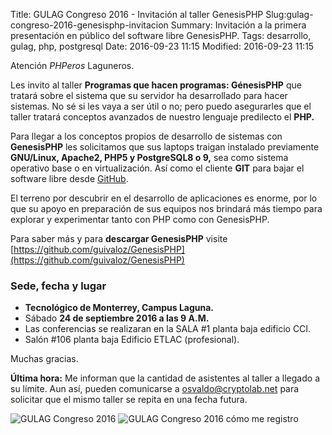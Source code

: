 Title: GULAG Congreso 2016 - Invitación al taller GenesisPHP
Slug:gulag-congreso-2016-genesisphp-invitacion
Summary: Invitación a la primera presentación en público del software libre GenesisPHP.
Tags: desarrollo, gulag, php, postgresql
Date: 2016-09-23 11:15
Modified: 2016-09-23 11:15


Atención _PHPeros_ Laguneros.

Les invito al taller **Programas que hacen programas: GénesisPHP** que tratará sobre el sistema que su servidor ha desarrollado para hacer sistemas. No sé si les vaya a ser útil o no; pero puedo asegurarles que el taller tratará conceptos avanzados de nuestro lenguaje predilecto el **PHP.**

Para llegar a los conceptos propios de desarrollo de sistemas con **GenesisPHP** les solicitamos que sus laptops traigan instalado previamente **GNU/Linux, Apache2, PHP5 y PostgreSQL8 o 9,** sea como sistema operativo base o en virtualización. Así como el cliente **GIT** para bajar el software libre desde [GitHub](https://github.com/).

El terreno por descubrir en el desarrollo de aplicaciones es enorme, por lo que su apoyo en preparación de sus equipos nos brindará más tiempo para explorar y experimentar tanto con PHP como con GenesisPHP.

Para saber más y para **descargar GenesisPHP** visite [https://github.com/guivaloz/GenesisPHP](https://github.com/guivaloz/GenesisPHP)

### Sede, fecha y lugar

* **Tecnológico de Monterrey, Campus Laguna.**
* Sábado **24 de septiembre 2016 a las 9 A.M.**
* Las conferencias se realizaran en la SALA #1 planta baja edificio CCI.
* Salón #106 planta baja Edificio ETLAC (profesional).

Muchas gracias.

**Última hora:** Me informan que la cantidad de asistentes al taller a llegado a su límite. Aun así, pueden comunicarse a [osvaldo@cryptolab.net﻿](mailto:osvaldo@cryptolab.net﻿) para solicitar que el mismo taller se repita en una fecha futura.

<img class="img-fluid" src="gulag-congreso-2016-poster-800x1035.jpg" alt="GULAG Congreso 2016">

<img class="img-fluid" src="gulag-congreso-2016-como-me-registro.jpg" alt="GULAG Congreso 2016 cómo me registro">
